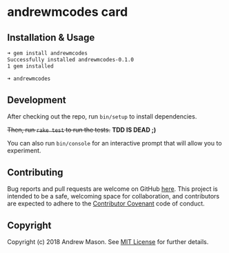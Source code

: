 # andrewmcodes card

## Installation & Usage

```bash
➜ gem install andrewmcodes
Successfully installed andrewmcodes-0.1.0
1 gem installed

➜ andrewmcodes
```

## Development

After checking out the repo, run `bin/setup` to install dependencies.

~~Then, run `rake test` to run the tests.~~ __TDD IS DEAD ;)__

You can also run `bin/console` for an interactive prompt that will allow you to experiment.

## Contributing

Bug reports and pull requests are welcome on GitHub [here](https://github.com/andrewmcodes/andrewmcodes_gem). This project is intended to be a safe, welcoming space for collaboration, and contributors are expected to adhere to the [Contributor Covenant](https://github.com/[USERNAME]/andrewmcodes_gem/blob/master/CONTRIBUTOR_COVENANT.md) code of conduct.

## Copyright

Copyright (c) 2018 Andrew Mason. See [MIT License](LICENSE.txt) for further details.

